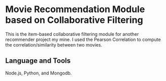 # Movie Recommendation Module based on Collaborative Filtering
This is the item-based collaborative filtering module for another recommender project my mine. I used the Pearson Correlation to compute the correlation/similarity between two movies.

## Language and Tools
Node.js, Python, and Mongodb.
